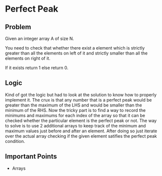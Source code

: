 # Perfect Peak

## Problem

Given an integer array A of size N.

You need to check that whether there exist a element which is strictly greater than all the elements on left of it and strictly smaller than all the elements on right of it.

If it exists return 1 else return 0.

## Logic

Kind of got the logic but had to look at the solution to know how to properly implement it. The crux is that any number that is a perfect peak would be greater than the maximum of the LHS and would be smaller than the minimum of the RHS. Now the tricky part is to find a way to record the minimums and maximums for each index of the array so that it can be checked whether the particular element is the perfect peak or not. The way to solve is to use 2 additional arrays to keep track of the minimum and maximum values just before and after an element. After doing so just iterate over the actual array checking if the given element satifies the perfect peak condition.

## Important Points

- Arrays